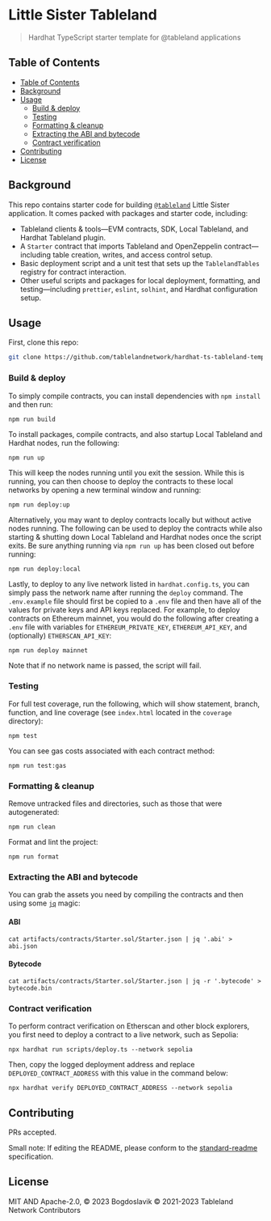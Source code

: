 # Little Sister Tableland

> Hardhat TypeScript starter template for @tableland applications

## Table of Contents

- [Table of Contents](#table-of-contents)
- [Background](#background)
- [Usage](#usage)
  - [Build \& deploy](#build--deploy)
  - [Testing](#testing)
  - [Formatting \& cleanup](#formatting--cleanup)
  - [Extracting the ABI and bytecode](#extracting-the-abi-and-bytecode)
  - [Contract verification](#contract-verification)
- [Contributing](#contributing)
- [License](#license)

## Background

This repo contains starter code for building [`@tableland`](https://github.com/tablelandnetwork) Little Sister application. It comes packed with packages and starter code, including:

- Tableland clients & tools—EVM contracts, SDK, Local Tableland, and Hardhat Tableland plugin.
- A `Starter` contract that imports Tableland and OpenZeppelin contract—including table creation, writes, and access control setup.
- Basic deployment script and a unit test that sets up the `TablelandTables` registry for contract interaction.
- Other useful scripts and packages for local deployment, formatting, and testing—including `prettier`, `eslint`, `solhint`, and Hardhat configuration setup.

## Usage

First, clone this repo:

```sh
git clone https://github.com/tablelandnetwork/hardhat-ts-tableland-template
```

### Build & deploy

To simply compile contracts, you can install dependencies with `npm install` and then run:

```
npm run build
```

To install packages, compile contracts, and also startup Local Tableland and Hardhat nodes, run the following:

```
npm run up
```

This will keep the nodes running until you exit the session. While this is running, you can then choose to deploy the contracts to these local networks by opening a new terminal window and running:

```
npm run deploy:up
```

Alternatively, you may want to deploy contracts locally but without active nodes running. The following can be used to deploy the contracts while also starting & shutting down Local Tableland and Hardhat nodes once the script exits. Be sure anything running via `npm run up` has been closed out before running:

```
npm run deploy:local
```

Lastly, to deploy to any live network listed in `hardhat.config.ts`, you can simply pass the network name after running the `deploy` command. The `.env.example` file should first be copied to a `.env` file and then have all of the values for private keys and API keys replaced. For example, to deploy contracts on Ethereum mainnet, you would do the following after creating a `.env` file with variables for `ETHEREUM_PRIVATE_KEY`, `ETHEREUM_API_KEY`, and (optionally) `ETHERSCAN_API_KEY`:

```
npm run deploy mainnet
```

Note that if no network name is passed, the script will fail.

### Testing

For full test coverage, run the following, which will show statement, branch, function, and line coverage (see `index.html` located in the `coverage` directory):

```
npm test
```

You can see gas costs associated with each contract method:

```
npm run test:gas
```

### Formatting & cleanup

Remove untracked files and directories, such as those that were autogenerated:

```
npm run clean
```

Format and lint the project:

```
npm run format
```

### Extracting the ABI and bytecode

You can grab the assets you need by compiling the contracts and then using some [`jq`](https://jqlang.github.io/jq/) magic:

#### ABI

```shell
cat artifacts/contracts/Starter.sol/Starter.json | jq '.abi' > abi.json
```

#### Bytecode

```shell
cat artifacts/contracts/Starter.sol/Starter.json | jq -r '.bytecode' > bytecode.bin
```

### Contract verification

To perform contract verification on Etherscan and other block explorers, you first need to deploy a contract to a live network, such as Sepolia:

```shell
npx hardhat run scripts/deploy.ts --network sepolia
```

Then, copy the logged deployment address and replace `DEPLOYED_CONTRACT_ADDRESS` with this value in the command below:

```shell
npx hardhat verify DEPLOYED_CONTRACT_ADDRESS --network sepolia
```

## Contributing

PRs accepted.

Small note: If editing the README, please conform to the
[standard-readme](https://github.com/RichardLitt/standard-readme) specification.

## License

MIT AND Apache-2.0,
© 2023 Bogdoslavik
© 2021-2023 Tableland Network Contributors
